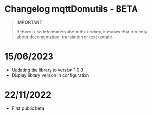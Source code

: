 # Changelog mqttDomutils - BETA

>**IMPORTANT**
>
>If there is no information about the update, it means that it is only about documentation, translation or text update.

# 15/06/2023
- Updating the library to version 1.0.3
- Display library version in configuration

# 22/11/2022
- First public beta

